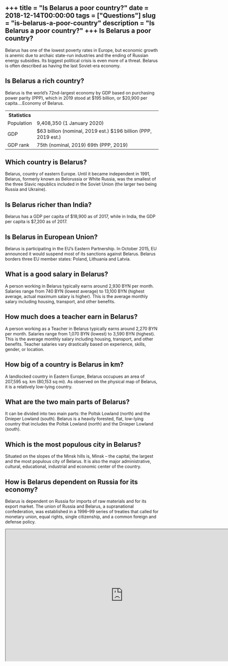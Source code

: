 +++
title = "Is Belarus a poor country?"
date = 2018-12-14T00:00:00
tags = ["Questions"]
slug = "is-belarus-a-poor-country"
description = "Is Belarus a poor country?"
+++
Is Belarus a poor country?
--------------------------

Belarus has one of the lowest poverty rates in Europe, but economic growth is anemic due to archaic state-run industries and the ending of Russian energy subsidies. Its biggest political crisis is even more of a threat. Belarus is often described as having the last Soviet-era economy.

Is Belarus a rich country?
--------------------------

Belarus is the world’s 72nd-largest economy by GDP based on purchasing power parity (PPP), which in 2019 stood at $195 billion, or $20,900 per capita….Economy of Belarus.

<table><tr><th>Statistics</th></tr><tr><td>Population</td><td>9,408,350 (1 January 2020)</td></tr><tr><td>GDP</td><td>$63 billion (nominal, 2019 est.) $196 billion (PPP, 2019 est.)</td></tr><tr><td>GDP rank</td><td>75th (nominal, 2019) 69th (PPP, 2019)</td></tr></table>

Which country is Belarus?
-------------------------

Belarus, country of eastern Europe. Until it became independent in 1991, Belarus, formerly known as Belorussia or White Russia, was the smallest of the three Slavic republics included in the Soviet Union (the larger two being Russia and Ukraine).

Is Belarus richer than India?
-----------------------------

Belarus has a GDP per capita of $18,900 as of 2017, while in India, the GDP per capita is $7,200 as of 2017.

Is Belarus in European Union?
-----------------------------

Belarus is participating in the EU’s Eastern Partnership. In October 2015, EU announced it would suspend most of its sanctions against Belarus. Belarus borders three EU member states: Poland, Lithuania and Latvia.

What is a good salary in Belarus?
---------------------------------

A person working in Belarus typically earns around 2,930 BYN per month. Salaries range from 740 BYN (lowest average) to 13,100 BYN (highest average, actual maximum salary is higher). This is the average monthly salary including housing, transport, and other benefits.

How much does a teacher earn in Belarus?
----------------------------------------

A person working as a Teacher in Belarus typically earns around 2,270 BYN per month. Salaries range from 1,070 BYN (lowest) to 3,590 BYN (highest). This is the average monthly salary including housing, transport, and other benefits. Teacher salaries vary drastically based on experience, skills, gender, or location.

How big of a country is Belarus in km?
--------------------------------------

A landlocked country in Eastern Europe, Belarus occupues an area of 207,595 sq. km (80,153 sq mi). As observed on the physical map of Belarus, it is a relatively low-lying country.

What are the two main parts of Belarus?
---------------------------------------

It can be divided into two main parts: the Poltsk Lowland (north) and the Dnieper Lowland (south). Belarus is a heavily forested, flat, low-lying country that includes the Poltsk Lowland (north) and the Dnieper Lowland (south).

Which is the most populous city in Belarus?
-------------------------------------------

Situated on the slopes of the Minsk hills is, Minsk – the capital, the largest and the most populous city of Belarus. It is also the major administrative, cultural, educational, industrial and economic center of the country.

How is Belarus dependent on Russia for its economy?
---------------------------------------------------

Belarus is dependent on Russia for imports of raw materials and for its export market. The union of Russia and Belarus, a supranational confederation, was established in a 1996–99 series of treaties that called for monetary union, equal rights, single citizenship, and a common foreign and defense policy.

<iframe allow="accelerometer; autoplay; clipboard-write; encrypted-media; gyroscope; picture-in-picture" allowfullscreen="" class="__youtube_prefs__  epyt-is-override  no-lazyload" data-no-lazy="1" data-origheight="433" data-origwidth="770" data-skipgform_ajax_framebjll="" height="433" id="_ytid_17290" loading="lazy" src="https://www.youtube.com/embed/rqdTtG_i7T8?enablejsapi=1&autoplay=0&cc_load_policy=0&cc_lang_pref=&iv_load_policy=1&loop=0&modestbranding=0&rel=1&fs=1&playsinline=0&autohide=2&theme=dark&color=red&controls=1&" title="YouTube player" width="770"></iframe>